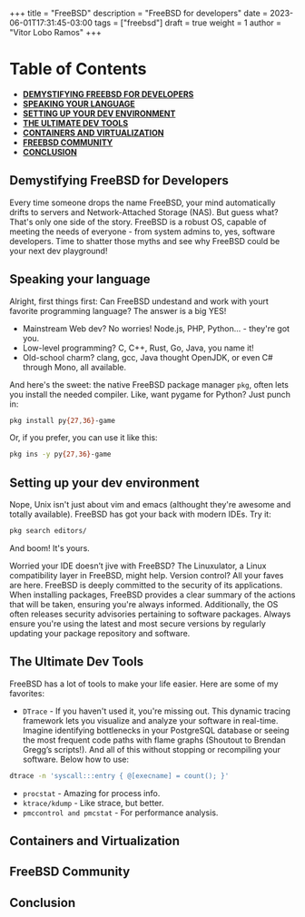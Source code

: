 +++
title = "FreeBSD"
description = "FreeBSD for developers"
date = 2023-06-01T17:31:45-03:00
tags = ["freebsd"]
draft = true
weight = 1
author = "Vitor Lobo Ramos"
+++


# Table of Contents

* **[DEMYSTIFYING FREEBSD FOR DEVELOPERS](#demystifying-freebsd-for-developers)**
* **[SPEAKING YOUR LANGUAGE](#speaking-your-language)**
* **[SETTING UP YOUR DEV ENVIRONMENT](#setting-up-your-dev-environment)**
* **[THE ULTIMATE DEV TOOLS](#the-ultimate-dev-tools)**
* **[CONTAINERS AND VIRTUALIZATION](#containers-and-virtualization)**
* **[FREEBSD COMMUNITY](#freebsd-community)**
* **[CONCLUSION](#conclusion)**

## Demystifying FreeBSD for Developers

Every time someone drops the name FreeBSD, your mind automatically drifts to servers and Network-Attached Storage (NAS). But guess what? That's only one side of the story. FreeBSD is a robust OS, capable of meeting the needs of everyone - from system admins to, yes, software developers. Time to shatter those myths and see why FreeBSD could be your next dev playground!

## Speaking your language

Alright, first things first: Can FreeBSD undestand and work with yourt favorite programming language? The answer is a big YES!

* Mainstream Web dev? No worries! Node.js, PHP, Python... - they're got you.
* Low-level programming? C, C++, Rust, Go, Java, you name it!
* Old-school charm? clang, gcc, Java thought OpenJDK, or even C# through Mono, all available.

And here's the sweet: the native FreeBSD package manager `pkg`, often lets you install the needed compiler. Like, want pygame for Python? Just punch in:

```bash
pkg install py{27,36}-game
```

Or, if you prefer, you can use it like this: 

```bash
pkg ins -y py{27,36}-game
```

## Setting up your dev environment

Nope, Unix isn't just about vim and emacs (althought they're awesome and totally available). FreeBSD has got your back with modern IDEs. Try it:

```bash
pkg search editors/
```

And boom! It's yours.

Worried your IDE doesn’t jive with FreeBSD? The Linuxulator, a Linux compatibility layer in FreeBSD, might help. Version control? All your faves are here. FreeBSD is deeply committed to the security of its applications. When installing packages, FreeBSD provides a clear summary of the actions that will be taken, ensuring you're always informed. Additionally, the OS often releases security advisories pertaining to software packages. Always ensure you're using the latest and most secure versions by regularly updating your package repository and software. 

## The Ultimate Dev Tools

FreeBSD has a lot of tools to make your life easier. Here are some of my favorites:

* `DTrace` - If you haven't used it, you're missing out. This dynamic tracing framework lets you visualize and analyze your software in real-time. Imagine identifying bottlenecks in your PostgreSQL database or seeing the most frequent code paths with flame graphs (Shoutout to Brendan Gregg’s scripts!). And all of this without stopping or recompiling your software. Below how to use:

```bash
dtrace -n 'syscall:::entry { @[execname] = count(); }'
```

* `procstat` - Amazing for process info.
* `ktrace/kdump` - Like strace, but better.
* `pmccontrol and pmcstat` - For performance analysis.

## Containers and Virtualization

## FreeBSD Community

## Conclusion













